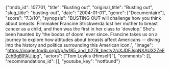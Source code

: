 {"tmdb_id": 107701, "title": "Busting out", "original_title": "Busting out", "slug_title": "busting-out", "date": "2004-01-01", "genre": ["Documentaire"], "score": "7.3/10", "synopsis": "BUSTING OUT will challenge how you think about breasts. Filmmaker Francine Strickwerda lost her mother to breast cancer as a child, and then was the first in her class to 'develop.' She's been haunted by 'the boobs of doom' ever since. Francine takes us on a journey to explore how attitudes about breasts affect Americans -- diving into the history and politics surrounding this American icon.", "image": "https://image.tmdb.org/t/p/w185_and_h278_bestv2/cXJDFJspNXAUX2ZeEZchBgBlFAU.jpg", "actors": ["Tom Leykis (Himself)"], "comments": [], "recommandations_id": [], "youtube_key": "notfound"}